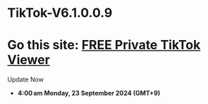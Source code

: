 # TikTok-V6.1.0.0.9
# Go this site: [FREE Private TikTok Viewer](https://njbgw12854493.github.io/private)
Update Now
- **4:00 am Monday, 23 September 2024 (GMT+9)**
